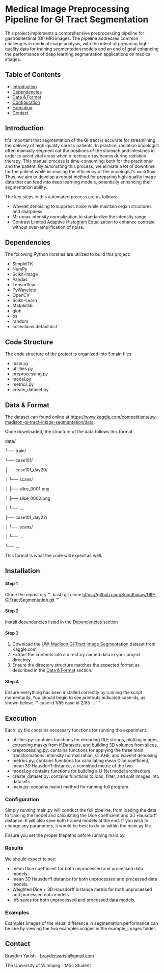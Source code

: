 # Medical Image Preprocessing Pipeline for GI Tract Segmentation

This project implements a comprehensive preprocessing pipeline for gastrointestinal (GI) MRI images. The pipeline addresses common challenges in medical image analysis, with the intent of preparing high-quality data for training segmentation models and an end of goal enhancing the performance of deep learning segmentation applications on medical images.

## Table of Contents
- [Introduction](#introduction)
- [Dependencies](#dependencies)
- [Data & Format](#data--format)
- [Configuration](#configuration)
- [Execution](#execution)
- [Contact](#contact)

## Introduction

It's important that segmentation of the GI tract is accurate for streamlining the delivery of high-quality care to patients. In practice, radiation oncologist often manually segment out the positions of the stomach and intestines in order to avoid vital areas when directing x-ray beams during radiation therapy. This manual process is time-consuming; both for the pracitioner and the patient. By automating this process, we elimiate a lot of downtime for the patient while increasing the efficiency of the oncologist's workflow. Thus, we aim to develop a robust method for preparing high-quality image data that can feed into deep learning models, potentially enhancing their segmentation ability.

The key steps in this automated process are as follows:

* Wavelet denoising to suppress noise while maintain organ structures and sharpness
* Min-max intensity normalization to standardize the intensity range.
* Contrast Limited Adaptive Histogram Equalization to enhance contrast without over-amplification of noise.

## Dependencies
The following Python libraries are utilized to build this project:

* SimpleITK
* NumPy
* Scikit-Image
* Pandas
* Tensorflow
* PyWavelets
* OpenCV
* Scikit-Learn
* Matplotlib
* glob
* os
* random
* collections.defaultdict

## Code Structure
The code structure of the project is organized into 5 main files:
* main.py
* utilities.py
* preprocessing.py
* model.py
* metrics.py
* create_dataset.py

## Data & Format

The dataset can found online at https://www.kaggle.com/competitions/uw-madison-gi-tract-image-segmentation/data.

Once downloaded, the structure of the data follows this format:

data/ 

└── train/ 

└── case101/ 

├── case101_day20/

│   └── scans/

│       ├── slice_0001.png

│       ├── slice_0002.png

│       └── ...

├── case101_day22/

│   └── scans/

│       └── ...

└── ...

This format is what the code will expect as well.

## Installation
#### Step 1
Clone the repository
'''
bash
git clone https://github.com/Scouthoovy/DIP-GITractSegmentation.git
'''

#### Step 2
Install dependencies listed in the [Dependencies](#dependencies) section

#### Step 3
1. Download the [UW-Madison GI Tract Image Segmentation](https://www.kaggle.com/competitions/uw-madison-gi-tract-image-segmentation/data) dataset from Kaggle.com
2. Extract the contents into a directory named data in your project directory.
3. Ensure the directory structure matches the expected format as described in the [Data & Format](#data--format) section.

#### Step 4
Ensure everything has been installed correctly by running the script momentarily. You should begin to see printouts indicated case ids, as shown below:
'''
case id 1/85
case id 2/85
...
'''

## Execution
Each .py file contains necessary functions for running the experiment.

* utilities.py: contains functions for decoding RLE strings, plotting images, extracting masks from tf.Datasets, and building 3D volumes from slices.
* preprocessing.py: contains functions for applying the three main transformations: intensity normalization, CLAHE, and wavelet denoising.
* metrics.py: contains functions for calculating mean Dice coefficent, mean 3D Hausdorff distance, a combined metric of the two.
* model.py contains functions for building a U-Net model architecture.
* create_dataset.py: contains functions to load, filter, and split images into datasets.
* main.py: contains main() method for running full program. 

### Configuration

Simply running main.py will conduct the full pipeline, from loading the data to training the model and calculating the Dice coefficient and 3D Hausdorff distance. It will also save both trained models at the end.
If you wish to change any parameters, it would be best to do so within the main.py file.

Ensure you set the proper filepaths before running main.py.

### Results

We should expect to see:
* mean Dice coefficient for both unprocessed and processed data models.
* mean 3D Hausdorff distance for both unprocessed and processed data models.
* Weighted Dice + 3D Hausdorff distance metric for both unprocessed and processed data models.
* .h5 saves for both unprocessed and processed data models.

### Examples
Examples images of the visual difference in segmentation performance can be see by viewing the two examples images in the example_images folder.

## Contact
Brayden Yarish - braydenyarish@gmail.com 

The University of Winnipeg - MSc Student







